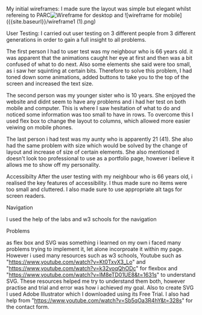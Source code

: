 
My initial wireframes: I made sure the layout was simple but elegant whilst refereing to PARC![Wireframe for desktop]({{site.baseurl}}//wireframe1%20(1).png) and ![wireframe for mobile]({{site.baseurl}}/wireframe1 (1).png)

User Testing: I carried out user testing on 3 different people from 3 different generations in order to gain a full insight to all problems.

The first person I had to user test was my neighbour who is 66 years old. it was apparent that the animations caught her eye at first and then was a bit confused of what to do next. Also some elements she said were too small, as i saw her squinting at certain bits. Therefore to solve this problem, I had toned down some animations, added buttons to take you to the top of the screen and increased the text size.

The second person was my younger sister who is 10 years. She enjoyed the website and didnt seem to have any problems and i had her test on both mobile and computer. This is where I saw hesitation of what to do and noticed some information was too small to have in rows. To overcome this I used flex box to change the layout to columns, which allowed more easier veiwing on mobile phones.

The last person i had test was my aunty who is apparently 21 (41). She also had the same problem with size which would be solved by the change of layout and increase of size of certain elements. She also mentioned it doesn't look too professional to use as a portfolio page, however i believe it allows me to show off my personality.

Accessibilty
After the user testing with my neighbour who is 66 years old, i realised the key features of accessibility. I thus made sure no items were too small and cluttered. I also made sure to use appropriate alt tags for screen readers.

Navigation

I used the help of the labs and w3 schools for the navigation

Problems

as flex box and SVG was something i learned on my own i faced many problems trying to implement it, let alone incorproate it within my page. However i used many resources such as w3 schools, Youtube such as "https://www.youtube.com/watch?v=Kt0TxvX3_Lo" and "https://www.youtube.com/watch?v=k32voqQhODc" for flexbox and "https://www.youtube.com/watch?v=IM8eTD01UE8&t=1631s" to understand SVG. These resources helped me try to understand them both, however practise and trial and error was how i achieved my goal. Also to create SVG I used Adobe Illustrator which I downloaded using its Free Trial. I also had help from "https://www.youtube.com/watch?v=Sb5qOa3R4hY&t=328s" for the contact form.
